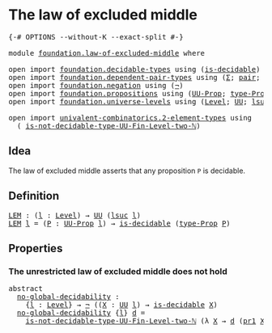 # The law of excluded middle

<pre class="Agda"><a id="39" class="Symbol">{-#</a> <a id="43" class="Keyword">OPTIONS</a> <a id="51" class="Pragma">--without-K</a> <a id="63" class="Pragma">--exact-split</a> <a id="77" class="Symbol">#-}</a>

<a id="82" class="Keyword">module</a> <a id="89" href="foundation.law-of-excluded-middle.html" class="Module">foundation.law-of-excluded-middle</a> <a id="123" class="Keyword">where</a>

<a id="130" class="Keyword">open</a> <a id="135" class="Keyword">import</a> <a id="142" href="foundation.decidable-types.html" class="Module">foundation.decidable-types</a> <a id="169" class="Keyword">using</a> <a id="175" class="Symbol">(</a><a id="176" href="foundation.decidable-types.html#1905" class="Function">is-decidable</a><a id="188" class="Symbol">)</a>
<a id="190" class="Keyword">open</a> <a id="195" class="Keyword">import</a> <a id="202" href="foundation.dependent-pair-types.html" class="Module">foundation.dependent-pair-types</a> <a id="234" class="Keyword">using</a> <a id="240" class="Symbol">(</a><a id="241" href="foundation-core.dependent-pair-types.html#502" class="Record">Σ</a><a id="242" class="Symbol">;</a> <a id="244" href="foundation-core.dependent-pair-types.html#575" class="InductiveConstructor">pair</a><a id="248" class="Symbol">;</a> <a id="250" href="foundation-core.dependent-pair-types.html#592" class="Field">pr1</a><a id="253" class="Symbol">;</a> <a id="255" href="foundation-core.dependent-pair-types.html#604" class="Field">pr2</a><a id="258" class="Symbol">)</a>
<a id="260" class="Keyword">open</a> <a id="265" class="Keyword">import</a> <a id="272" href="foundation.negation.html" class="Module">foundation.negation</a> <a id="292" class="Keyword">using</a> <a id="298" class="Symbol">(</a><a id="299" href="foundation-core.negation.html#452" class="Function">¬</a><a id="300" class="Symbol">)</a>
<a id="302" class="Keyword">open</a> <a id="307" class="Keyword">import</a> <a id="314" href="foundation.propositions.html" class="Module">foundation.propositions</a> <a id="338" class="Keyword">using</a> <a id="344" class="Symbol">(</a><a id="345" href="foundation-core.propositions.html#1380" class="Function">UU-Prop</a><a id="352" class="Symbol">;</a> <a id="354" href="foundation-core.propositions.html#1482" class="Function">type-Prop</a><a id="363" class="Symbol">)</a>
<a id="365" class="Keyword">open</a> <a id="370" class="Keyword">import</a> <a id="377" href="foundation.universe-levels.html" class="Module">foundation.universe-levels</a> <a id="404" class="Keyword">using</a> <a id="410" class="Symbol">(</a><a id="411" href="Agda.Primitive.html#597" class="Postulate">Level</a><a id="416" class="Symbol">;</a> <a id="418" href="foundation-core.universe-levels.html#222" class="Primitive">UU</a><a id="420" class="Symbol">;</a> <a id="422" href="Agda.Primitive.html#780" class="Primitive">lsuc</a><a id="426" class="Symbol">)</a>

<a id="429" class="Keyword">open</a> <a id="434" class="Keyword">import</a> <a id="441" href="univalent-combinatorics.2-element-types.html" class="Module">univalent-combinatorics.2-element-types</a> <a id="481" class="Keyword">using</a>
  <a id="489" class="Symbol">(</a> <a id="491" href="univalent-combinatorics.2-element-types.html#19706" class="Function">is-not-decidable-type-UU-Fin-Level-two-ℕ</a><a id="531" class="Symbol">)</a>
</pre>
## Idea

The law of excluded middle asserts that any proposition `P` is decidable.

## Definition

<pre class="Agda"><a id="LEM"></a><a id="645" href="foundation.law-of-excluded-middle.html#645" class="Function">LEM</a> <a id="649" class="Symbol">:</a> <a id="651" class="Symbol">(</a><a id="652" href="foundation.law-of-excluded-middle.html#652" class="Bound">l</a> <a id="654" class="Symbol">:</a> <a id="656" href="Agda.Primitive.html#597" class="Postulate">Level</a><a id="661" class="Symbol">)</a> <a id="663" class="Symbol">→</a> <a id="665" href="foundation-core.universe-levels.html#222" class="Primitive">UU</a> <a id="668" class="Symbol">(</a><a id="669" href="Agda.Primitive.html#780" class="Primitive">lsuc</a> <a id="674" href="foundation.law-of-excluded-middle.html#652" class="Bound">l</a><a id="675" class="Symbol">)</a>
<a id="677" href="foundation.law-of-excluded-middle.html#645" class="Function">LEM</a> <a id="681" href="foundation.law-of-excluded-middle.html#681" class="Bound">l</a> <a id="683" class="Symbol">=</a> <a id="685" class="Symbol">(</a><a id="686" href="foundation.law-of-excluded-middle.html#686" class="Bound">P</a> <a id="688" class="Symbol">:</a> <a id="690" href="foundation-core.propositions.html#1380" class="Function">UU-Prop</a> <a id="698" href="foundation.law-of-excluded-middle.html#681" class="Bound">l</a><a id="699" class="Symbol">)</a> <a id="701" class="Symbol">→</a> <a id="703" href="foundation.decidable-types.html#1905" class="Function">is-decidable</a> <a id="716" class="Symbol">(</a><a id="717" href="foundation-core.propositions.html#1482" class="Function">type-Prop</a> <a id="727" href="foundation.law-of-excluded-middle.html#686" class="Bound">P</a><a id="728" class="Symbol">)</a>
</pre>
## Properties

### The unrestricted law of excluded middle does not hold

<pre class="Agda"><a id="817" class="Keyword">abstract</a>
  <a id="no-global-decidability"></a><a id="828" href="foundation.law-of-excluded-middle.html#828" class="Function">no-global-decidability</a> <a id="851" class="Symbol">:</a>
    <a id="857" class="Symbol">{</a><a id="858" href="foundation.law-of-excluded-middle.html#858" class="Bound">l</a> <a id="860" class="Symbol">:</a> <a id="862" href="Agda.Primitive.html#597" class="Postulate">Level</a><a id="867" class="Symbol">}</a> <a id="869" class="Symbol">→</a> <a id="871" href="foundation-core.negation.html#452" class="Function">¬</a> <a id="873" class="Symbol">((</a><a id="875" href="foundation.law-of-excluded-middle.html#875" class="Bound">X</a> <a id="877" class="Symbol">:</a> <a id="879" href="foundation-core.universe-levels.html#222" class="Primitive">UU</a> <a id="882" href="foundation.law-of-excluded-middle.html#858" class="Bound">l</a><a id="883" class="Symbol">)</a> <a id="885" class="Symbol">→</a> <a id="887" href="foundation.decidable-types.html#1905" class="Function">is-decidable</a> <a id="900" href="foundation.law-of-excluded-middle.html#875" class="Bound">X</a><a id="901" class="Symbol">)</a>
  <a id="905" href="foundation.law-of-excluded-middle.html#828" class="Function">no-global-decidability</a> <a id="928" class="Symbol">{</a><a id="929" href="foundation.law-of-excluded-middle.html#929" class="Bound">l</a><a id="930" class="Symbol">}</a> <a id="932" href="foundation.law-of-excluded-middle.html#932" class="Bound">d</a> <a id="934" class="Symbol">=</a>
    <a id="940" href="univalent-combinatorics.2-element-types.html#19706" class="Function">is-not-decidable-type-UU-Fin-Level-two-ℕ</a> <a id="981" class="Symbol">(λ</a> <a id="984" href="foundation.law-of-excluded-middle.html#984" class="Bound">X</a> <a id="986" class="Symbol">→</a> <a id="988" href="foundation.law-of-excluded-middle.html#932" class="Bound">d</a> <a id="990" class="Symbol">(</a><a id="991" href="foundation-core.dependent-pair-types.html#592" class="Field">pr1</a> <a id="995" href="foundation.law-of-excluded-middle.html#984" class="Bound">X</a><a id="996" class="Symbol">))</a>
</pre>